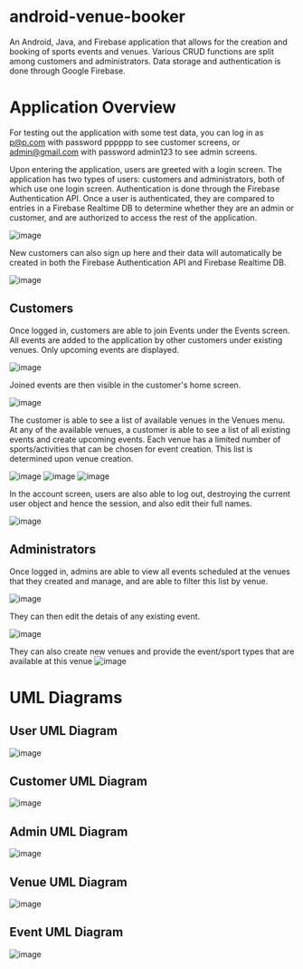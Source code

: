 # android-venue-booker
An Android, Java, and Firebase application that allows for the creation and booking of sports events and venues. Various CRUD functions are split among customers and administrators. Data storage and authentication is done through Google Firebase.

# Application Overview
For testing out the application with some test data, you can log in as p@p.com with password pppppp to see customer screens, or admin@gmail.com with password admin123 to see admin screens.

Upon entering the application, users are greeted with a login screen. The application has two types of users: customers and administrators, both of which use one login screen. Authentication is done through the Firebase Authentication API. Once a user is authenticated, they are compared to entries in a Firebase Realtime DB to determine whether they are an admin or customer, and are authorized to access the rest of the application.

![image](https://user-images.githubusercontent.com/87666671/210279594-57c1f20c-85de-474a-9094-abeeff672bf7.png)

New customers can also sign up here and their data will automatically be created in both the Firebase Authentication API and Firebase Realtime DB.

![image](https://user-images.githubusercontent.com/87666671/210278543-3db25e3c-904e-4334-813d-8d26881b4b6e.png)

## Customers
Once logged in, customers are able to join Events under the Events screen. All events are added to the application by other customers under existing venues. Only upcoming events are displayed.

![image](https://user-images.githubusercontent.com/87666671/210278774-ed40d116-01dd-47cc-ab1a-27917f52bf26.png)

Joined events are then visible in the customer's home screen.

![image](https://user-images.githubusercontent.com/87666671/210278970-abae7195-5002-406c-aebf-95cec921fdc7.png)

The customer is able to see a list of available venues in the Venues menu. At any of the available venues, a customer is able to see a list of all existing events and create upcoming events. Each venue has a limited number of sports/activities that can be chosen for event creation. This list is determined upon venue creation.

![image](https://user-images.githubusercontent.com/87666671/210279528-df7609c8-08fb-4874-8a91-40780c306309.png)
![image](https://user-images.githubusercontent.com/87666671/210279551-6f9a452d-4420-4e9b-93be-e85b705448ff.png)
![image](https://user-images.githubusercontent.com/87666671/210279077-6d81cf81-05eb-4fc9-8000-15ef574b1b23.png)

In the account screen, users are also able to log out, destroying the current user object and hence the session, and also edit their full names.

![image](https://user-images.githubusercontent.com/87666671/210279487-0e43902c-632d-4549-96fd-35033bd894d9.png)

## Administrators
Once logged in, admins are able to view all events scheduled at the venues that they created and manage, and are able to filter this list by venue.

![image](https://user-images.githubusercontent.com/87666671/210279714-cf9cac15-b163-44da-979e-ea76e5edee33.png)

They can then edit the detais of any existing event.

![image](https://user-images.githubusercontent.com/87666671/210279773-27d15ffe-2e07-4d6a-80bf-6ac9135d9f0e.png)

They can also create new venues and provide the event/sport types that are available at this venue
![image](https://user-images.githubusercontent.com/87666671/210279957-deb49033-db33-4ed4-a4b1-1d00b0fc45b4.png)

# UML Diagrams
## User UML Diagram
![image](https://user-images.githubusercontent.com/87666671/210281340-de56ce84-0207-4694-927f-893cbb7eede0.png)

## Customer UML Diagram
![image](https://user-images.githubusercontent.com/87666671/210281419-96f8e7ef-38be-4fb6-81a9-9c18b15e61bf.png)

## Admin UML Diagram
![image](https://user-images.githubusercontent.com/87666671/210281324-d1b8490c-7ef8-4271-b9f1-1133325edc14.png)

## Venue UML Diagram
![image](https://user-images.githubusercontent.com/87666671/210281481-bb6e5838-d55f-4410-96b0-2ba2525467c0.png)

## Event UML Diagram
![image](https://user-images.githubusercontent.com/87666671/210281530-3661ba94-cf90-4ff0-b7f3-d5e8b4e95ba9.png)



